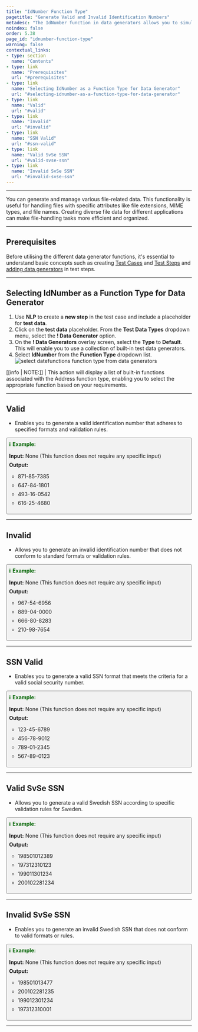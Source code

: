 ```yaml
---
title: "IdNumber Function Type"
pagetitle: "Generate Valid and Invalid Identification Numbers"
metadesc: "The IdNumber function in data generators allows you to simulate US standard identification numbers, including valid SSNs, validSvSeSSn and unique formats."
noindex: false
order: 5.38
page_id: "idnumber-function-type"
warning: false
contextual_links:
- type: section
  name: "Contents"
- type: link
  name: "Prerequisites"
  url: "#prerequisites"
- type: link
  name: "Selecting IdNumber as a Function Type for Data Generator"
  url: "#selecting-idnumber-as-a-function-type-for-data-generator"
- type: link
  name: "Valid"
  url: "#valid"
- type: link
  name: "Invalid"
  url: "#invalid"
- type: link
  name: "SSN Valid"
  url: "#ssn-valid"
- type: link
  name: "Valid SvSe SSN"
  url: "#valid-svse-ssn"
- type: link
  name: "Invalid SvSe SSN"
  url: "#invalid-svse-ssn"
---
```


---

You can generate and manage various file-related data. This functionality is useful for handling files with specific attributes like file extensions, MIME types, and file names. Creating diverse file data for different applications can make file-handling tasks more efficient and organized.

---

## **Prerequisites**

Before utilising the different data generator functions, it's essential to understand basic concepts such as creating [Test Cases](https://testsigma.com/docs/test-cases/manage/add-edit-delete/#create-test-case) and [Test Steps](https://testsigma.com/docs/test-cases/create-test-steps/overview/) and [adding data generators](https://testsigma.com/docs/test-data/types/data-generator/#add-data-generators-in-test-steps) in test steps.

---

## **Selecting IdNumber as a Function Type for Data Generator**

1. Use **NLP** to create a **new step** in the test case and include a placeholder for **test data**.
2. Click on the **test data** placeholder. From the **Test Data Types** dropdown menu, select the **! Data Generator** option.
3. On the **! Data Generators** overlay screen, select the **Type** to **Default**. This will enable you to use a collection of built-in test data generators.
4. Select **IdNumber** from the **Function Type** dropdown list. ![select datefunctions function type from data generators](https://s3.amazonaws.com/static-docs.testsigma.com/new_images/projects/applications/idnumber_functiontype_dg.gif)

[[info | NOTE:]]
| This action will display a list of built-in functions associated with the Address function type, enabling you to select the appropriate function based on your requirements.

---

## **Valid**

- Enables you to generate a valid identification number that adheres to specified formats and validation rules.

<style>
  .example-container {
    border: 1px solid gray;
    border-radius: 4px;
    padding: 0.5em;
    margin: 0.5em 0;
    background-color: #f2f2f2;
  }
  .example-title {
    color: darkgreen;
    font-weight: bold;
    display: flex;
    align-items: center;
  }
  .example-title span {
    margin-right: 5px;
  }
  .example-list {
    list-style: none;
    padding: 0;
  }
  .example-list li {
    margin-bottom: 0.5em;
  }
</style>

<div class="example-container">
  <div class="example-title">
    <span>ℹ️</span>Example:
  </div>
  <ul class="example-list">
    <li><b>Input:</b> None (This function does not require any specific input)</li>
    <li><b>Output:</b></li>
    <ul>
      <li>871-85-7385</li>
      <li>647-84-1801</li>
      <li>493-16-0542</li>
      <li>616-25-4680</li>
    </ul>
  </ul>
</div>

---

## **Invalid**

- Allows you to generate an invalid identification number that does not conform to standard formats or validation rules.

<style>
  .example-container {
    border: 1px solid gray;
    border-radius: 4px;
    padding: 0.5em;
    margin: 0.5em 0;
    background-color: #f2f2f2;
  }
  .example-title {
    color: darkgreen;
    font-weight: bold;
    display: flex;
    align-items: center;
  }
  .example-title span {
    margin-right: 5px;
  }
  .example-list {
    list-style: none;
    padding: 0;
  }
  .example-list li {
    margin-bottom: 0.5em;
  }
</style>

<div class="example-container">
  <div class="example-title">
    <span>ℹ️</span>Example:
  </div>
  <ul class="example-list">
    <li><b>Input:</b> None (This function does not require any specific input)</li>
    <li><b>Output:</b></li>
    <ul>
      <li>967-54-6956</li>
      <li>889-04-0000</li>
      <li>666-80-8283</li>
      <li>210-98-7654</li>
    </ul>
  </ul>
</div>

---

## **SSN Valid**

- Enables you to generate a valid SSN format that meets the criteria for a valid social security number.

<style>
  .example-container {
    border: 1px solid gray;
    border-radius: 4px;
    padding: 0.5em;
    margin: 0.5em 0;
    background-color: #f2f2f2;
  }
  .example-title {
    color: darkgreen;
    font-weight: bold;
    display: flex;
    align-items: center;
  }
  .example-title span {
    margin-right: 5px;
  }
  .example-list {
    list-style: none;
    padding: 0;
  }
  .example-list li {
    margin-bottom: 0.5em;
  }
</style>

<div class="example-container">
  <div class="example-title">
    <span>ℹ️</span>Example:
  </div>
  <ul class="example-list">
    <li><b>Input:</b> None (This function does not require any specific input)</li>
    <li><b>Output:</b></li>
    <ul>
      <li>123-45-6789</li>
      <li>456-78-9012</li>
      <li>789-01-2345</li>
      <li>567-89-0123</li>
    </ul>
  </ul>
</div>

---

## **Valid SvSe SSN**

- Allows you to generate a valid Swedish SSN according to specific validation rules for Sweden.

<style>
  .example-container {
    border: 1px solid gray;
    border-radius: 4px;
    padding: 0.5em;
    margin: 0.5em 0;
    background-color: #f2f2f2;
  }
  .example-title {
    color: darkgreen;
    font-weight: bold;
    display: flex;
    align-items: center;
  }
  .example-title span {
    margin-right: 5px;
  }
  .example-list {
    list-style: none;
    padding: 0;
  }
  .example-list li {
    margin-bottom: 0.5em;
  }
</style>

<div class="example-container">
  <div class="example-title">
    <span>ℹ️</span>Example:
  </div>
  <ul class="example-list">
    <li><b>Input:</b> None (This function does not require any specific input)</li>
    <li><b>Output:</b></li>
    <ul>
      <li>198501012389</li>
      <li>197312310123</li>
      <li>199011301234</li>
      <li>200102281234</li>
    </ul>
  </ul>
</div>

---

## **Invalid SvSe SSN**

- Enables you to generate an invalid Swedish SSN that does not conform to valid formats or rules.

<style>
  .example-container {
    border: 1px solid gray;
    border-radius: 4px;
    padding: 0.5em;
    margin: 0.5em 0;
    background-color: #f2f2f2;
  }
  .example-title {
    color: darkgreen;
    font-weight: bold;
    display: flex;
    align-items: center;
  }
  .example-title span {
    margin-right: 5px;
  }
  .example-list {
    list-style: none;
    padding: 0;
  }
  .example-list li {
    margin-bottom: 0.5em;
  }
</style>

<div class="example-container">
  <div class="example-title">
    <span>ℹ️</span>Example:
  </div>
  <ul class="example-list">
    <li><b>Input:</b> None (This function does not require any specific input)</li>
    <li><b>Output:</b></li>
    <ul>
      <li>198501013477</li>
      <li>200102281235</li>
      <li>199012301234</li>
      <li>197312310001</li>
    </ul>
  </ul>
</div>

---



